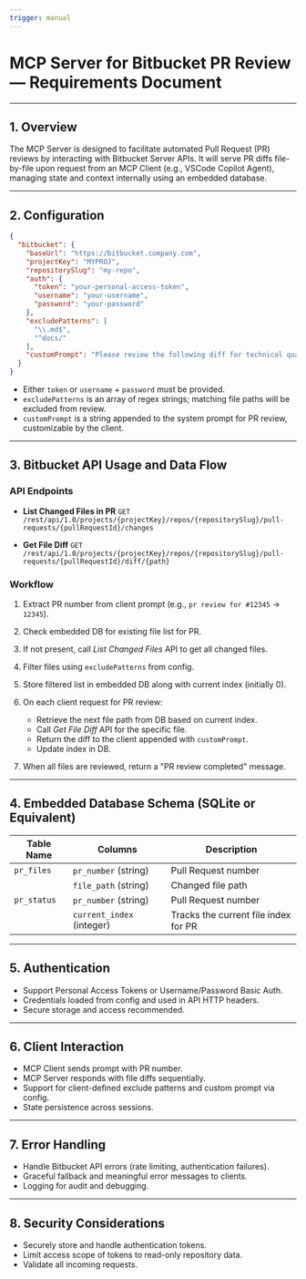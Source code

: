 ```yaml
---
trigger: manual
---
```


# MCP Server for Bitbucket PR Review — Requirements Document

---

## 1. Overview

The MCP Server is designed to facilitate automated Pull Request (PR) reviews by interacting with Bitbucket Server APIs. It will serve PR diffs file-by-file upon request from an MCP Client (e.g., VSCode Copilot Agent), managing state and context internally using an embedded database.

---

## 2. Configuration

```json
{
  "bitbucket": {
    "baseUrl": "https://bitbucket.company.com",
    "projectKey": "MYPROJ",
    "repositorySlug": "my-repo",
    "auth": {
      "token": "your-personal-access-token",
      "username": "your-username",
      "password": "your-password"
    },
    "excludePatterns": [
      "\\.md$",
      "^docs/"
    ],
    "customPrompt": "Please review the following diff for technical quality and best practices."
  }
}
````

* Either `token` or `username` + `password` must be provided.
* `excludePatterns` is an array of regex strings; matching file paths will be excluded from review.
* `customPrompt` is a string appended to the system prompt for PR review, customizable by the client.

---

## 3. Bitbucket API Usage and Data Flow

### API Endpoints

* **List Changed Files in PR**
  `GET /rest/api/1.0/projects/{projectKey}/repos/{repositorySlug}/pull-requests/{pullRequestId}/changes`

* **Get File Diff**
  `GET /rest/api/1.0/projects/{projectKey}/repos/{repositorySlug}/pull-requests/{pullRequestId}/diff/{path}`

### Workflow

1. Extract PR number from client prompt (e.g., `pr review for #12345` → `12345`).
2. Check embedded DB for existing file list for PR.
3. If not present, call *List Changed Files* API to get all changed files.
4. Filter files using `excludePatterns` from config.
5. Store filtered list in embedded DB along with current index (initially 0).
6. On each client request for PR review:

   * Retrieve the next file path from DB based on current index.
   * Call *Get File Diff* API for the specific file.
   * Return the diff to the client appended with `customPrompt`.
   * Update index in DB.
7. When all files are reviewed, return a "PR review completed" message.

---

## 4. Embedded Database Schema (SQLite or Equivalent)

| Table Name  | Columns                   | Description                          |
| ----------- | ------------------------- | ------------------------------------ |
| `pr_files`  | `pr_number` (string)      | Pull Request number                  |
|             | `file_path` (string)      | Changed file path                    |
| `pr_status` | `pr_number` (string)      | Pull Request number                  |
|             | `current_index` (integer) | Tracks the current file index for PR |

---

## 5. Authentication

* Support Personal Access Tokens or Username/Password Basic Auth.
* Credentials loaded from config and used in API HTTP headers.
* Secure storage and access recommended.

---

## 6. Client Interaction

* MCP Client sends prompt with PR number.
* MCP Server responds with file diffs sequentially.
* Support for client-defined exclude patterns and custom prompt via config.
* State persistence across sessions.

---

## 7. Error Handling

* Handle Bitbucket API errors (rate limiting, authentication failures).
* Graceful fallback and meaningful error messages to clients.
* Logging for audit and debugging.

---

## 8. Security Considerations

* Securely store and handle authentication tokens.
* Limit access scope of tokens to read-only repository data.
* Validate all incoming requests.